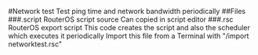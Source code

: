#Network test
Test ping time and network bandwidth periodically
##Files
###.script
RouterOS script source
Can copied in script editor
###.rsc
RouterOS export script
This code creates the script and also the scheduler which executes it periodically
Import this file from a Terminal with "/import networktest.rsc"